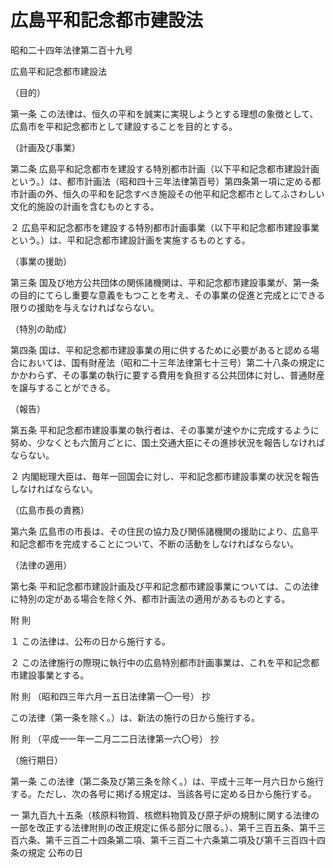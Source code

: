 # 広島平和記念都市建設法

昭和二十四年法律第二百十九号

広島平和記念都市建設法

（目的）

第一条 この法律は、恒久の平和を誠実に実現しようとする理想の象徴として、広島市を平和記念都市として建設することを目的とする。

（計画及び事業）

第二条 広島平和記念都市を建設する特別都市計画（以下平和記念都市建設計画という。）は、都市計画法（昭和四十三年法律第百号）第四条第一項に定める都市計画の外、恒久の平和を記念すべき施設その他平和記念都市としてふさわしい文化的施設の計画を含むものとする。

２ 広島平和記念都市を建設する特別都市計画事業（以下平和記念都市建設事業という。）は、平和記念都市建設計画を実施するものとする。

（事業の援助）

第三条 国及び地方公共団体の関係諸機関は、平和記念都市建設事業が、第一条の目的にてらし重要な意義をもつことを考え、その事業の促進と完成とにできる限りの援助を与えなければならない。

（特別の助成）

第四条 国は、平和記念都市建設事業の用に供するために必要があると認める場合においては、国有財産法（昭和二十三年法律第七十三号）第二十八条の規定にかかわらず、その事業の執行に要する費用を負担する公共団体に対し、普通財産を譲与することができる。

（報告）

第五条 平和記念都市建設事業の執行者は、その事業が速やかに完成するように努め、少なくとも六箇月ごとに、国土交通大臣にその進捗状況を報告しなければならない。

２ 内閣総理大臣は、毎年一回国会に対し、平和記念都市建設事業の状況を報告しなければならない。

（広島市長の責務）

第六条 広島市の市長は、その住民の協力及び関係諸機関の援助により、広島平和記念都市を完成することについて、不断の活動をしなければならない。

（法律の適用）

第七条 平和記念都市建設計画及び平和記念都市建設事業については、この法律に特別の定がある場合を除く外、都市計画法の適用があるものとする。

附 則

１ この法律は、公布の日から施行する。

２ この法律施行の際現に執行中の広島特別都市計画事業は、これを平和記念都市建設事業とする。

附 則 （昭和四三年六月一五日法律第一〇一号） 抄

この法律（第一条を除く。）は、新法の施行の日から施行する。

附 則 （平成一一年一二月二二日法律第一六〇号） 抄

（施行期日）

第一条 この法律（第二条及び第三条を除く。）は、平成十三年一月六日から施行する。ただし、次の各号に掲げる規定は、当該各号に定める日から施行する。

一 第九百九十五条（核原料物質、核燃料物質及び原子炉の規制に関する法律の一部を改正する法律附則の改正規定に係る部分に限る。）、第千三百五条、第千三百六条、第千三百二十四条第二項、第千三百二十六条第二項及び第千三百四十四条の規定 公布の日
